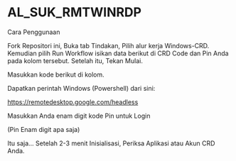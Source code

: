 # AL_SUK_RMTWINRDP

Cara Penggunaan

Fork Repositori ini, Buka tab Tindakan, Pilih alur kerja Windows-CRD. Kemudian pilih Run Workflow isikan data berikut di CRD Code dan Pin Anda pada kolom tersebut. Setelah itu, Tekan Mulai.

Masukkan kode berikut di kolom.

Dapatkan perintah Windows (Powershell) dari sini:

https://remotedesktop.google.com/headless

Masukkan Anda enam digit kode Pin untuk Login

(Pin Enam digit apa saja)

Itu saja... Setelah 2-3 menit Inisialisasi, Periksa Aplikasi atau Akun CRD Anda.
